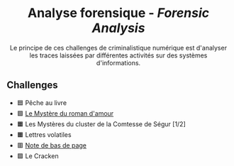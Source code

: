 <div align="center">
  <h1>Analyse forensique - <i>Forensic Analysis</i></h1>
  <p>
    Le principe de ces challenges de criminalistique numérique est d'analyser les traces laissées par différentes activités sur des systèmes d'informations.
  </p>
</div>

## Challenges
- 🟦 Pêche au livre
- 🟩 [Le Mystère du roman d'amour](LeMystereDuRomanDAmour)
- 🟧 Les Mystères du cluster de la Comtesse de Ségur [1/2]
- 🟧 Lettres volatiles
- 🟥 [Note de bas de page](NoteDeBasDePage)
- 🟪 Le Cracken
